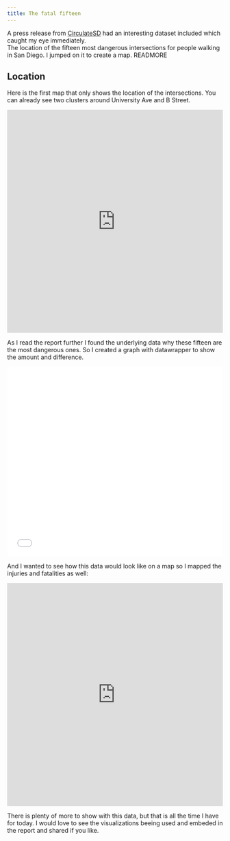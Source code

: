 ```yaml
---
title: The fatal fifteen
---
```

A press release from [CirculateSD](http://www.circulatesd.org/press_release_circulate_sd_calls_for_city_to_fix_15_deadliest_intersections) had an interesting dataset included which caught my eye immediately.  
The location of the fifteen most dangerous intersections for people walking in San Diego.
I jumped on it to create a map.
READMORE

## Location
Here is the first map that only shows the location of the intersections. You can already see two clusters around University Ave and B Street.

<iframe width='100%' height='520' frameborder='0' src='https://milafrerichs.carto.com/viz/fe3e9c84-e894-11e6-b8de-0ee66e2c9693/embed_map' allowfullscreen webkitallowfullscreen mozallowfullscreen oallowfullscreen msallowfullscreen></iframe>

As I read the report further I found the underlying data why these fifteen are the most dangerous ones. 
So I created a graph with datawrapper to show the amount and difference.

<iframe id="datawrapper-chart-zh0LB" src="//datawrapper.dwcdn.net/zh0LB/1/" frameborder="0" allowtransparency="true" allowfullscreen="allowfullscreen" webkitallowfullscreen="webkitallowfullscreen" mozallowfullscreen="mozallowfullscreen" oallowfullscreen="oallowfullscreen" msallowfullscreen="msallowfullscreen" width="100%" height="442"></iframe><script type="text/javascript">if("undefined"==typeof window.datawrapper)window.datawrapper={};window.datawrapper["zh0LB"]={},window.datawrapper["zh0LB"].embedDeltas={"100":469,"200":442,"300":442,"400":442,"500":442,"600":442,"700":442,"800":442,"900":442,"1000":442},window.datawrapper["zh0LB"].iframe=document.getElementById("datawrapper-chart-zh0LB"),window.datawrapper["zh0LB"].iframe.style.height=window.datawrapper["zh0LB"].embedDeltas[Math.min(1e3,Math.max(100*Math.floor(window.datawrapper["zh0LB"].iframe.offsetWidth/100),100))]+"px",window.addEventListener("message",function(a){if("undefined"!=typeof a.data["datawrapper-height"])for(var b in a.data["datawrapper-height"])if("zh0LB"==b)window.datawrapper["zh0LB"].iframe.style.height=a.data["datawrapper-height"][b]+"px"});</script>

And I wanted to see how this data would look like on a map so I mapped the injuries and fatalities as well:

<iframe width="100%" height="520" frameborder="0" src="https://milafrerichs.carto.com/viz/0a4c2c3e-e8a0-11e6-adfd-0e3ebc282e83/embed_map" allowfullscreen webkitallowfullscreen mozallowfullscreen oallowfullscreen msallowfullscreen></iframe>

There is plenty of more to show with this data, but that is all the time I have for today.
I would love to see the visualizations beeing used and embeded in the report and shared if you like.

